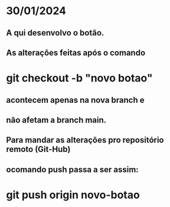 # 30/01/2024

## A qui desenvolvo o botão.

## As alterações feitas após o comando
# git checkout -b "novo botao"
## acontecem apenas na nova branch e 
## não afetam a branch main.

## Para mandar as alterações pro repositório remoto (Git-Hub)
## ocomando push passa a ser assim:
# git push origin novo-botao